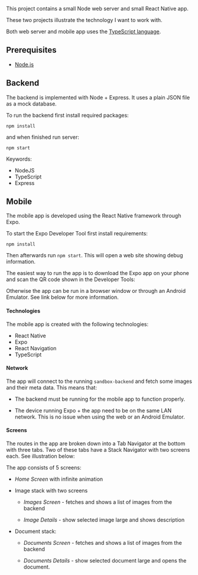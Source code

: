 

This project contains a small Node web server and small React Native app.

These two projects illustrate the technology I want to work with.

Both web server and mobile app uses the [TypeScript language](https://www.typescriptlang.org).

## Prerequisites

- [Node.js](https://nodejs.org/en/)

## Backend

The backend is implemented with Node + Express. It uses a plain JSON file as a mock database.

To run the backend first install required packages:

`npm install`

and when finished run server:

`npm start`

Keywords:

- NodeJS
- TypeScript
- Express

## Mobile

The mobile app is developed using the React Native framework through Expo.

To start the Expo Developer Tool first install requirements:

`npm install`

Then afterwards run `npm start`. This will open a web site showing debug information.

The easiest way to run the app is to download the Expo app on your phone and scan the QR code shown in the Developer Tools:



Otherwise the app can be run in a browser window or through an Android Emulator. See link below for more information.


#### Technologies

The mobile app is created with the following technologies:

- React Native
- Expo
- React Navigation
- TypeScript

#### Network

The app will connect to the running `sandbox-backend` and fetch some images and their meta data. This means that:

- The backend must be running for the mobile app to function properly.

- The device running Expo + the app need to be on the same LAN network. This is no issue when using the web or an Android Emulator.

#### Screens

The routes in the app are broken down into a Tab Navigator at the bottom with three tabs. Two of these tabs have a Stack Navigator with two screens each. See illustration below:



The app consists of 5 screens:

- *Home Screen* with infinite animation

- Image stack with two screens
  
  - *Images Screen* - fetches and shows a list of images from the backend
  
  - *Image Details* - show selected image large and shows description

- Document stack:
  
  - *Documents Screen* - fetches and shows a list of images from the backend
  
  - *Documents Details* - show selected document large and opens the document.
